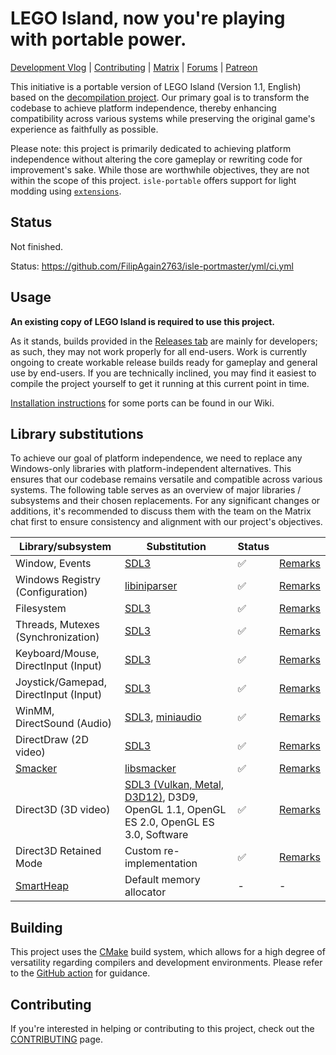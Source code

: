 # LEGO Island, now you're playing with portable power.

[Development Vlog](https://www.youtube.com/playlist?list=PLbpl-gZkNl2Db4xcAsT_xOfOwRk-2DPHL) | [Contributing](/CONTRIBUTING.md) | [Matrix](https://matrix.to/#/#isledecomp:matrix.org) | [Forums](https://forum.mattkc.com/viewforum.php?f=1) | [Patreon](https://www.patreon.com/mattkc)
  
This initiative is a portable version of LEGO Island (Version 1.1, English) based on the [decompilation project](https://github.com/isledecomp/isle). Our primary goal is to transform the codebase to achieve platform independence, thereby enhancing compatibility across various systems while preserving the original game's experience as faithfully as possible.

Please note: this project is primarily dedicated to achieving platform independence without altering the core gameplay or rewriting code for improvement's sake. While those are worthwhile objectives, they are not within the scope of this project. `isle-portable` offers support for light modding using [`extensions`](/extensions). 

## Status

Not finished.

Status: https://github.com/FilipAgain2763/isle-portmaster/yml/ci.yml


## Usage

**An existing copy of LEGO Island is required to use this project.**

As it stands, builds provided in the [Releases tab](https://github.com/isledecomp/isle-portable/releases/tag/continuous) are mainly for developers; as such, they may not work properly for all end-users. Work is currently ongoing to create workable release builds ready for gameplay and general use by end-users. If you are technically inclined, you may find it easiest to compile the project yourself to get it running at this current point in time.

[Installation instructions](https://github.com/isledecomp/isle-portable/wiki/Installation) for some ports can be found in our Wiki.

## Library substitutions

To achieve our goal of platform independence, we need to replace any Windows-only libraries with platform-independent alternatives. This ensures that our codebase remains versatile and compatible across various systems. The following table serves as an overview of major libraries / subsystems and their chosen replacements. For any significant changes or additions, it's recommended to discuss them with the team on the Matrix chat first to ensure consistency and alignment with our project's objectives.

| Library/subsystem | Substitution | Status | |
| - | - | - | - |
| Window, Events | [SDL3](https://www.libsdl.org/) | ✅ | [Remarks](https://github.com/search?q=repo%3Aisledecomp%2Fisle-portable+%22%2F%2F+%5Blibrary%3Awindow%5D%22&type=code) |
| Windows Registry (Configuration) | [libiniparser](https://gitlab.com/iniparser/iniparser) | ✅ | [Remarks](https://github.com/search?q=repo%3Aisledecomp%2Fisle-portable+%22%2F%2F+%5Blibrary%3Aconfig%5D%22&type=code) |
| Filesystem | [SDL3](https://www.libsdl.org/) | ✅ | [Remarks](https://github.com/search?q=repo%3Aisledecomp%2Fisle-portable+%22%2F%2F+%5Blibrary%3Afilesystem%5D%22&type=code) |
| Threads, Mutexes (Synchronization) | [SDL3](https://www.libsdl.org/) | ✅ | [Remarks](https://github.com/search?q=repo%3Aisledecomp%2Fisle-portable+%22%2F%2F+%5Blibrary%3Asynchronization%5D%22&type=code) |
| Keyboard/Mouse, DirectInput (Input) | [SDL3](https://www.libsdl.org/) | ✅ | [Remarks](https://github.com/search?q=repo%3Aisledecomp%2Fisle-portable+%22%2F%2F+%5Blibrary%3Ainput%5D%22&type=code) |
| Joystick/Gamepad, DirectInput (Input) | [SDL3](https://www.libsdl.org/) | ✅ | [Remarks](https://github.com/search?q=repo%3Aisledecomp%2Fisle-portable+%22%2F%2F+%5Blibrary%3Ainput%5D%22&type=code) |
| WinMM, DirectSound (Audio) | [SDL3](https://www.libsdl.org/), [miniaudio](https://miniaud.io/) | ✅ | [Remarks](https://github.com/search?q=repo%3Aisledecomp%2Fisle-portable+%22%2F%2F+%5Blibrary%3Aaudio%5D%22&type=code) |
| DirectDraw (2D video) | [SDL3](https://www.libsdl.org/) | ✅ | [Remarks](https://github.com/search?q=repo%3Aisledecomp%2Fisle-portable+%22%2F%2F+%5Blibrary%3A2d%5D%22&type=code) |
| [Smacker](https://github.com/isledecomp/isle/tree/master/3rdparty/smacker) | [libsmacker](https://github.com/foxtacles/libsmacker) | ✅ | [Remarks](https://github.com/search?q=repo%3Aisledecomp%2Fisle-portable%20%22%2F%2F%20%5Blibrary%3Alibsmacker%5D%22&type=code) |
| Direct3D (3D video) | [SDL3 (Vulkan, Metal, D3D12)](https://www.libsdl.org/), D3D9, OpenGL 1.1, OpenGL ES 2.0, OpenGL ES 3.0, Software | ✅ | [Remarks](https://github.com/search?q=repo%3Aisledecomp%2Fisle-portable+%22%2F%2F+%5Blibrary%3A3d%5D%22&type=code) |
| Direct3D Retained Mode | Custom re-implementation | ✅ | [Remarks](https://github.com/search?q=repo%3Aisledecomp%2Fisle-portable+%22%2F%2F+%5Blibrary%3Aretained%5D%22&type=code) |
| [SmartHeap](https://github.com/isledecomp/isle/tree/master/3rdparty/smartheap) | Default memory allocator | - | - |

## Building

This project uses the [CMake](https://cmake.org/) build system, which allows for a high degree of versatility regarding compilers and development environments. Please refer to the [GitHub action](/.github/workflows//ci.yml) for guidance.

## Contributing

If you're interested in helping or contributing to this project, check out the [CONTRIBUTING](/CONTRIBUTING.md) page.

